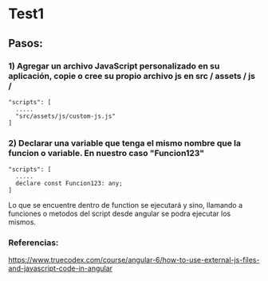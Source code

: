 # Test1

## Pasos:
### 1) Agregar un archivo JavaScript personalizado en su aplicación, copie o cree su propio archivo js en src / assets / js /

```
"scripts": [
  .....
  "src/assets/js/custom-js.js"
]
```

### 2) Declarar una variable que tenga el mismo nombre que la funcion o variable. En nuestro caso "Funcion123"
```
"scripts": [
  .....
  declare const Funcion123: any;
]
```


Lo que se encuentre dentro de function se ejecutará y sino, llamando a funciones o metodos del script desde angular se podra ejecutar los mismos.

### Referencias:
https://www.truecodex.com/course/angular-6/how-to-use-external-js-files-and-javascript-code-in-angular
